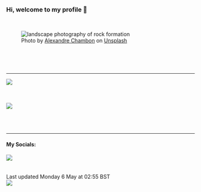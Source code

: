 <h3>Hi, welcome to my profile 👋</h3>

<br />
<figure>
  <img
    src="https://images.unsplash.com/photo-1474518551598-147ee65f265e?crop=entropy&cs=tinysrgb&fit=max&fm=jpg&ixid=M3wyNzQ3MDB8MHwxfHJhbmRvbXx8fHx8fHx8fDE3MTQ5NTcxMjF8&ixlib=rb-4.0.3&q=80&w=1080&auto=format"
    alt="landscape photography of rock formation" 
  />
  <figcaption>Photo by <a
    href="https://unsplash.com/@goodspleen?utm_source=Profile%20readme&utm_medium=referral">Alexandre Chambon</a> on <a
    href="https://unsplash.com/?utm_source=Profile%20readme&utm_medium=referral">Unsplash</a></figcaption>
</figure>




  <br /><br /><br />

<hr />
<img
  src="https://github-readme-stats.vercel.app/api?username=shanelucy&show_icons=true&theme=calm"
/>
<br /><br /><br />

<img 
  src="https://github-readme-stats.vercel.app/api/top-langs/?username=shanelucy&theme=calm"
/>
<br /><br /><br /><br />
<hr />
<h4>My Socials:</h4>
<a href="https://uk.linkedin.com/in/shane-lucy-4735b616a">
  <img
    src="https://img.shields.io/badge/linkedin%20-%230077B5.svg?&style=for-the-badge&logo=linkedin&logoColor=white"
  />
</a>
<br /><br /><br />
Last updated Monday 6 May at 02:55 BST
<br />
<img
  src="https://github.com/ShaneLucy/ShaneLucy/workflows/README%20build/badge.svg"
/>
